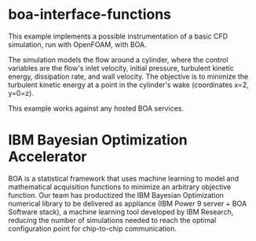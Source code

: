 
# boa-interface-functions

This example implements a possible instrumentation of a basic CFD simulation, run with OpenFOAM, with BOA.

The simulation models the flow around a cylinder, where the control variables are the flow's inlet velocity, initial pressure, turbulent kinetic energy, dissipation rate, and wall velocity. The objective is to minimize the turbulent kinetic energy at a point in the cylinder's wake (coordinates x=2, y=0=z).

This example works against any hosted BOA services.

# IBM Bayesian Optimization Accelerator 

BOA is a statistical framework that uses machine learning to model and mathematical acquisition functions to minimize an arbitrary objective function. Our team has productized the IBM Bayesian Optimization numerical library to be delivered as appliance (IBM Power 9 server + BOA Software stack), a machine learning tool developed by IBM Research, reducing the number of simulations needed to reach the optimal configuration point for chip-to-chip communication.



